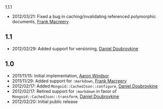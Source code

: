 1.1.1

* 2012/03/21: Fixed a bug in caching/invalidating referenced polymorphic documents, [Frank Macreery](http://github.com/macreery)

1.1
---

* 2012/02/29: Added support for versioning, [Daniel Doubrovkine](http://github.com/dblock)

1.0
---

* 2011/11/15: Initial implementation, [Aaron Windsor](http://github.com/aaw)
* 2011/11/29: Added support for `:markdown`, [Frank Macreery](http://github.com/macreery)
* 2012/02/17: Added `Mongoid::CachedJson::configure`, [Daniel Doubrovkine](http://github.com/dblock)
* 2012/02/17: Retired support for `:markdown` in favor of `Mongoid::CachedJson::transform`, [Daniel Doubrovkine](http://github.com/dblock)
* 2012/02/20: Initial public release
